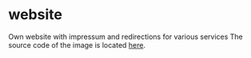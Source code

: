 # website

Own website with impressum and redirections for various services
The source code of the image is located [here](https://git.jfreudenberger.de/JuliusFreudenberger/website).
